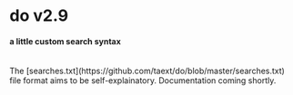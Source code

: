 # do v2.9
#### a little custom search syntax
<br>
The [searches.txt](https://github.com/taext/do/blob/master/searches.txt) file format aims to be self-explainatory. Documentation coming shortly.
